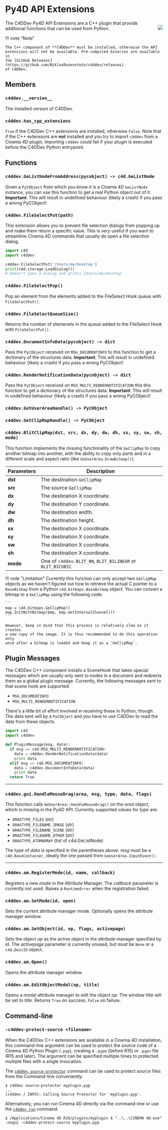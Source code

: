 # Py4D API Extensions

<p align="right" style="float: right; margin-left: 1em; margin-bottom: 1em"><img src="https://raw.githubusercontent.com/nrosenstein-c4d/c4ddev/master/docs/content/c4ddev/api/py4d/apex.png"></p>

The C4DDev Py4D API Extensions are a C++ plugin that provide additional
functions that can be used from Python.

!!! note "Note"

    The C++ component of **C4DDev** must be installed, otherwise the API
    extensions will not be available. Pre-compiled binaries are available in
    the [GitHub Releases](https://github.com/NiklasRosenstein/c4ddev/releases)
    of C4DDev.

## Members

### `c4ddev.__version__`

The installed version of C4DDev.

### `c4ddev.has_cpp_extensions`

`True` if the C4DDev C++ extensions are installed, otherwise `False`. Note
that if the C++ extensions are **not** installed and you try to import
`c4ddev` from a Cinema 4D plugin, importing `c4ddev` could fail if your plugin
is executed before the C4DDev Python entrypoint.

## Functions

### `c4ddev.GeListNodeFromAddress(pycobject) -> c4d.GeListNode`

Given a `PyCObject` from which you know it is a Cinema 4D `GeListNode` instance,
you can use this function to get a real Python object out of it. __Important__:
This will result in undefined behaviour (likely a crash) if you pass a wrong PyCObject!

### `c4ddev.FileSelectPut(path)`

This extension allows you to prevent file selection dialogs from popping up
and make them return a specific value. This is *very* useful if you want to
streamline Cinema 4D commands that usually do open a file selection dialog.

```python
import c4d
import c4ddev

c4ddev.FileSelectPut('/Users/me/Desktop')
print(c4d.storage.LoadDialog())
# Doesn't open a dialog and prints /Users/me/Desktop
```

### `c4ddev.FileSelectPop()`

Pop an element from the elements added to the FileSelect Hook queue with
`FileSelectPut()`.

### `c4ddev.FileSelectQueueSize()`

Returns the number of elemenets in the queue added to the FileSelect Hook
with `FileSelectPut()`.

### `c4ddev.DocumentInfoData(pycobject) -> dict`

Pass the `PyCObject` received on `MSG_DOCUMENTINFO` to this function to get a
dictionary of the structures data. __Important__: This will result in undefined
behaviour (likely a crash) if you pass a wrong PyCObject!

### `c4ddev.RenderNotificationData(pycobject) -> dict`

Pass the `PyCObject` received on `MSG_MULTI_RENDERNOTIFICATION` this this function
to get a dictionary of the structures data. __Important__: This will result in
undefined behaviour (likely a crash) if you pass a wrong PyCObject!

### `c4ddev.GetUserAreaHandle() -> PyCObject`

### `c4ddev.GetClipMapHandle() -> PyCObject`

### `c4ddev.BlitClipMap(dst, src, dx, dy, dw, dh, sx, sy, sw, sh, mode)`

This function implements the missing functionality of the `GeClipMap` to copy
another bitmap into another, with the ability to copy only parts and in a
different scale and aspect ratio (like `GeUserArea.DrawBitmap()`).

Parameters | Description
-----------|------------
__dst__ | The destination `GeClipMap`
__src__ | The source `GeClipMap`
__dx__ | The destination X coordinate.
__dy__ | The destination Y coordinate.
__dw__ | The destination width.
__dh__ | The destination height.
__sx__ | The destination X coordinate.
__sy__ | The destination X coordinate.
__sw__ | The destination X coordinate.
__sh__ | The destination X coordinate.
__mode__ | One of `c4ddev.BLIT_NN`, `BLIT_BILINEAR` or `BLIT_BICUBIC`

!!! note "Limitation"
    Currently this function can only accept two `GeClipMap` objects as we
    haven't figured out how to retrieve the actual C pointer to a `BaseBitmap`
    from a Python `c4d.bitmaps.BaseBitmap` object. You can convert a bitmap
    to a `GeClipMap` using the following code:

    ```
    map = c4d.bitmaps.GeClipMap()
    map.InitWithBitmap(bmp, bmp.GetInternalChannel())
    ```

    However, keep in mind that this process is relatively slow as it creates
    a new copy of the image. It is thus recommended to do this operation only
    once after a bitmap is loaded and keep it as a `GeClipMap`.

## Plugin Messages

The C4DDev C++ component installs a SceneHook that takes special messages
which are usually only sent to nodes in a document and redirects them as a
global plugin message. Currently, the following messages sent to that scene
hook are supported:

- `MSG_DOCUMENTINFO`
- `MSG_MULTI_RENDERNOTIFICATION`

There's a little bit of effort involved in receiving these in Python, though. The
data sent will by a `PyCObject` and you have to use C4DDev to read the data from these
objects.

```python
import c4d
import c4ddev

def PluginMessage(msg, data):
  if msg == c4d.MSG_MULTI_RENDERNOTIFICATION:
    data = c4ddev.RenderNotificationData(data)
    print data
  elif msg == c4d.MSG_DOCUMENTINFO:
    data = c4ddev.DocumentInfoData(data)
    print data
  return True
```

---

### `c4ddev.gui.HandleMouseDrag(area, msg, type, data, flags)`

This function calls `GeUserArea::HandleMouseDrag()` on the *area* object,
which is missing in the Py4D API. Currently supported values for *type*
are:

- `DRAGTYPE_FILES` (str)
- `DRAGTYPE_FILENAME_IMAGE` (str)
- `DRAGTYPE_FILENAME_SCENE` (str)
- `DRAGTYPE_FILENAME_OTHER` (str)
- `DRAGTYPE_ATOMARRAY` (list of c4d.GeListNode)

The type of *data* is specified in the parentheses above. *msg* must be
a `c4d.BaseContainer`, ideally the one passed from `GeUserArea.InputEvent()`.

---

### `c4ddev.am.RegisterMode(id, name, callback)`

Registers a new mode in the Attribute Manager. The *callback* parameter
is currently not used. Raises a `RuntimeError` when the registration failed.

### `c4ddev.am.SetMode(id, open)`

Sets the current attribute manager mode. Optionally opens the attribute
manager window.

### `c4ddev.am.SetObject(id, op, flags, activepage)`

Sets the object *op* as the active object in the attribute manager specified
by *id*. The *activepage* parameter is currently unused, but must be `None`
or a `c4d.DescID` object.

### `c4ddev.am.Open()`

Opens the attribute manager window.

### `c4ddev.am.EditObjectModal(op, title)`

Opens a modal attribute manager to edit the object *op*. The window title will
be set to *title*. Returns `True` on success, `False` on failure.

## Command-line

### `-c4ddev-protect-source <filename>`

When the C4DDev C++ extensions are available in a Cinema 4D installation,
this command-line argument can be used to protect the source code of a
Cinema 4D Python Plugin (`.pyp`), creating a `.pype` (before R15) or `.pypv`
file (R15 and later). The argument can be specified multiple times to protected
multiple files with a single invocation.

The [`c4ddev source-protector`](cli#c4ddev-source-protector) command can be
used to protect source files from the Command-line conveniently.

    $ c4ddev source-protector myplugin.pyp
    ...
    [c4ddev / INFO]: Calling Source Protector for 'myplugin.pyp'.

Alternatively, you can run Cinema 4D directly via the command-line or use
the [`c4ddev run`](cli#c4ddev-run) command.

    $ /Applications/Cinema 4D R16/plugins/myplugin $ "..\..\CINEMA 4D.exe" -nogui -c4ddev-protect-source myplugin.pyp
